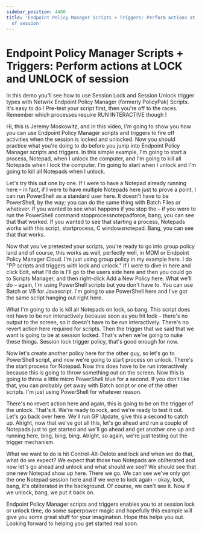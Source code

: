 ```yaml
---
sidebar_position: 4460
title: 'Endpoint Policy Manager Scripts + Triggers: Perform actions at LOCK and UNLOCK
  of session'
---
```


# Endpoint Policy Manager Scripts + Triggers: Perform actions at LOCK and UNLOCK of session

In this demo you'll see how to use Session Lock and Session Unlock trigger types with Netwrix Endpoint Policy Manager (formerly PolicyPak) Scripts. It's easy to do ! Pre-test your script first, then you're off to the races. Remember which processes require RUN INTERACTIVE though !

Hi, this is Jeremy Moskowitz, and in this video, I'm going to show you how you can use Endpoint Policy Manager scripts and triggers to fire off activities when the session is locked and unlocked. Now you should practice what you're doing to do before you jump into Endpoint Policy Manager scripts and triggers. In this simple example, I'm going to start a process, Notepad, when I unlock the computer, and I'm going to kill all Notepads when I lock the computer. I'm going to start when I unlock and I'm going to kill all Notepads when I unlock.

Let's try this out one by one. If I were to have a Notepad already running here – in fact, if I were to have multiple Notepads here just to prove a point, I can run PowerShell as a standard user here. It doesn't have to be PowerShell, by the way; you can do the same thing with Batch Files or whatever. If you wanted to see what happens if you stop the – if you were to run the PowerShell command stopprocessnotepadforce, bang, you can see that that worked. If you wanted to see that starting a process, Notepads works with this script, startprocess, C windowsnotepad. Bang, you can see that that works.

Now that you've pretested your scripts, you're ready to go into group policy land and of course, this works as well, perfectly well, in MDM or Endpoint Policy Manager Cloud. I'm just using group policy in my example here. I do "PP scripts and triggers with lock and unlock." If I were to dive in here and click Edit, what I'll do is I'll go to the users side here and then you could go to Scripts Manager, and then right-click Add a New Policy here. What we'll do – again, I'm using PowerShell scripts but you don't have to. You can use Batch or VB for Javascript. I'm going to use PowerShell here and I've got the same script hanging out right here.

What I'm going to do is kill all Notepads on lock, so bang. This script does not have to be run interactively because soon as you hit lock – there's no output to the screen, so it doesn't have to be run interactively. There's no revert action here required for scripts. Then the trigger that we said that we want is going to be at session locked. That's when we're going to nuke these things. Session lock trigger policy, that's good enough for now.

Now let's create another policy here for the other guy, so let's go to PowerShell script, and now we're going to start process on unlock. There's the start process for Notepad. Now this does have to be run interactively because this is going to throw something out on the screen. Now this is going to throw a little micro PowerShell blue for a second. If you don't like that, you can probably get away with Batch script or one of the other scripts. I'm just using PowerShell for whatever reason.

There's no revert action here and again, this is going to be on the trigger of the unlock. That's it. We're ready to rock, and we're ready to test it out. Let's go back over here. We'll run GP Update, give this a second to catch up. Alright, now that we've got all this, let's go ahead and run a couple of Notepads just to get started and we'll go ahead and get another one up and running here, bing, bing, bing. Alright, so again, we're just testing out the trigger mechanism.

What we want to do is hit Control-Alt-Delete and lock and when we do that, what do we expect? We expect that those two Notepads are obliterated and now let's go ahead and unlock and what should we see? We should see that one new Notepad show up here. There we go. We can see we've only got the one Notepad session here and if we were to lock again – okay, lock, bang, it's obliterated in the background. Of course, we can't see it. Now if we unlock, bang, we put it back on.

Endpoint Policy Manager scripts and triggers enables you to at session lock or unlock time, do some superpower magic and hopefully this example will give you some great stuff for your imagination. Hope this helps you out. Looking forward to helping you get started real soon.